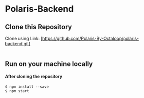 # Polaris-Backend

## Clone this Repository
Clone using Link: [https://github.com/Polaris-By-Octaloop/polaris-backend.git]
<br/><br/>
                                                   
## Run on your machine locally
#### After cloning the repository
```
$ npm install --save
$ npm start
```
